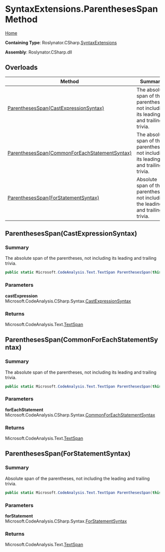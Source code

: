 # SyntaxExtensions\.ParenthesesSpan Method

[Home](../../../../README.md)

**Containing Type**: Roslynator\.CSharp\.[SyntaxExtensions](../README.md)

**Assembly**: Roslynator\.CSharp\.dll

## Overloads

| Method | Summary |
| ------ | ------- |
| [ParenthesesSpan(CastExpressionSyntax)](#Roslynator_CSharp_SyntaxExtensions_ParenthesesSpan_Microsoft_CodeAnalysis_CSharp_Syntax_CastExpressionSyntax_) | The absolute span of the parentheses, not including its leading and trailing trivia\. |
| [ParenthesesSpan(CommonForEachStatementSyntax)](#Roslynator_CSharp_SyntaxExtensions_ParenthesesSpan_Microsoft_CodeAnalysis_CSharp_Syntax_CommonForEachStatementSyntax_) | The absolute span of the parentheses, not including its leading and trailing trivia\. |
| [ParenthesesSpan(ForStatementSyntax)](#Roslynator_CSharp_SyntaxExtensions_ParenthesesSpan_Microsoft_CodeAnalysis_CSharp_Syntax_ForStatementSyntax_) | Absolute span of the parentheses, not including the leading and trailing trivia\. |

## ParenthesesSpan\(CastExpressionSyntax\) <a name="Roslynator_CSharp_SyntaxExtensions_ParenthesesSpan_Microsoft_CodeAnalysis_CSharp_Syntax_CastExpressionSyntax_"></a>

### Summary

The absolute span of the parentheses, not including its leading and trailing trivia\.

```csharp
public static Microsoft.CodeAnalysis.Text.TextSpan ParenthesesSpan(this Microsoft.CodeAnalysis.CSharp.Syntax.CastExpressionSyntax castExpression)
```

### Parameters

**castExpression** &emsp; Microsoft\.CodeAnalysis\.CSharp\.Syntax\.[CastExpressionSyntax](https://docs.microsoft.com/en-us/dotnet/api/microsoft.codeanalysis.csharp.syntax.castexpressionsyntax)

### Returns

Microsoft\.CodeAnalysis\.Text\.[TextSpan](https://docs.microsoft.com/en-us/dotnet/api/microsoft.codeanalysis.text.textspan)

## ParenthesesSpan\(CommonForEachStatementSyntax\) <a name="Roslynator_CSharp_SyntaxExtensions_ParenthesesSpan_Microsoft_CodeAnalysis_CSharp_Syntax_CommonForEachStatementSyntax_"></a>

### Summary

The absolute span of the parentheses, not including its leading and trailing trivia\.

```csharp
public static Microsoft.CodeAnalysis.Text.TextSpan ParenthesesSpan(this Microsoft.CodeAnalysis.CSharp.Syntax.CommonForEachStatementSyntax forEachStatement)
```

### Parameters

**forEachStatement** &emsp; Microsoft\.CodeAnalysis\.CSharp\.Syntax\.[CommonForEachStatementSyntax](https://docs.microsoft.com/en-us/dotnet/api/microsoft.codeanalysis.csharp.syntax.commonforeachstatementsyntax)

### Returns

Microsoft\.CodeAnalysis\.Text\.[TextSpan](https://docs.microsoft.com/en-us/dotnet/api/microsoft.codeanalysis.text.textspan)

## ParenthesesSpan\(ForStatementSyntax\) <a name="Roslynator_CSharp_SyntaxExtensions_ParenthesesSpan_Microsoft_CodeAnalysis_CSharp_Syntax_ForStatementSyntax_"></a>

### Summary

Absolute span of the parentheses, not including the leading and trailing trivia\.

```csharp
public static Microsoft.CodeAnalysis.Text.TextSpan ParenthesesSpan(this Microsoft.CodeAnalysis.CSharp.Syntax.ForStatementSyntax forStatement)
```

### Parameters

**forStatement** &emsp; Microsoft\.CodeAnalysis\.CSharp\.Syntax\.[ForStatementSyntax](https://docs.microsoft.com/en-us/dotnet/api/microsoft.codeanalysis.csharp.syntax.forstatementsyntax)

### Returns

Microsoft\.CodeAnalysis\.Text\.[TextSpan](https://docs.microsoft.com/en-us/dotnet/api/microsoft.codeanalysis.text.textspan)

